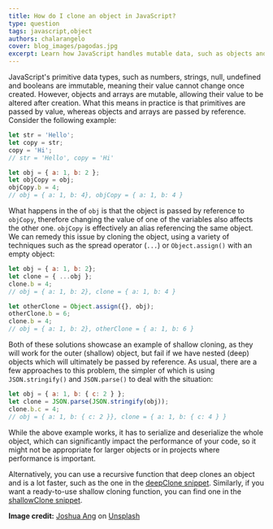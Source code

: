 ```yaml
---
title: How do I clone an object in JavaScript?
type: question
tags: javascript,object
authors: chalarangelo
cover: blog_images/pagodas.jpg
excerpt: Learn how JavaScript handles mutable data, such as objects and arrays, and understand how shallow cloning and deep cloning work.
---
```


JavaScript's primitive data types, such as numbers, strings, null, undefined and booleans are immutable, meaning their value cannot change once created. However, objects and arrays are mutable, allowing their value to be altered after creation. What this means in practice is that primitives are passed by value, whereas objects and arrays are passed by reference. Consider the following example:

```js
let str = 'Hello';
let copy = str;
copy = 'Hi';
// str = 'Hello', copy = 'Hi'

let obj = { a: 1, b: 2 };
let objCopy = obj;
objCopy.b = 4;
// obj = { a: 1, b: 4}, objCopy = { a: 1, b: 4 }
```

What happens in the of `obj` is that the object is passed by reference to `objCopy`, therefore changing the value of one of the variables also affects the other one. `objCopy` is effectively an alias referencing the same object. We can remedy this issue by cloning the object, using a variety of techniques such as the spread operator (`...`) or `Object.assign()` with an empty object:

```js
let obj = { a: 1, b: 2};
let clone = { ...obj };
clone.b = 4;
// obj = { a: 1, b: 2}, clone = { a: 1, b: 4 }

let otherClone = Object.assign({}, obj);
otherClone.b = 6;
clone.b = 4;
// obj = { a: 1, b: 2}, otherClone = { a: 1, b: 6 }
```

Both of these solutions showcase an example of shallow cloning, as they will work for the outer (shallow) object, but fail if we have nested (deep) objects which will ultimately be passed by reference. As usual, there are a few approaches to this problem, the simpler of which is using `JSON.stringify()` and `JSON.parse()` to deal with the situation:

```js
let obj = { a: 1, b: { c: 2 } };
let clone = JSON.parse(JSON.stringify(obj));
clone.b.c = 4;
// obj = { a: 1, b: { c: 2 }}, clone = { a: 1, b: { c: 4 } }
```

While the above example works, it has to serialize and deserialize the whole object, which can significantly impact the performance of your code, so it might not be appropriate for larger objects or in projects where performance is important.

Alternatively, you can use a recursive function that deep clones an object and is a lot faster, such as the one in the [deepClone snippet](/js/s/deep-clone). Similarly, if you want a ready-to-use shallow cloning function, you can find one in the [shallowClone snippet](/js/s/shallow-clone).

**Image credit:** [Joshua Ang](https://unsplash.com/@jangus231?utm_source=unsplash&utm_medium=referral&utm_content=creditCopyText) on [Unsplash](https://unsplash.com?utm_source=unsplash&utm_medium=referral&utm_content=creditCopyText)
